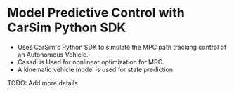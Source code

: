 # Model Predictive Control with CarSim Python SDK

- Uses CarSim's Python SDK to simulate the MPC path tracking control of an Autonomous Vehicle. 
- Casadi is Used for nonlinear optimization for MPC. 
- A kinematic vehicle model is used for state prediction.

TODO: Add more details



